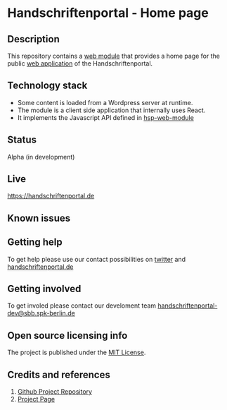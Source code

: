 
# Handschriftenportal - Home page

## Description

This repository contains a [web module](https://github.com/handschriftenportal-dev/hsp-web-module) that provides a home page for the public [web application](https://github.com/handschriftenportal-dev/hsp-fo-app) of the Handschriftenportal.

## Technology stack

* Some content is loaded from a Wordpress server at runtime.
* The module is a client side application that internally uses React.
* It implements the Javascript API defined in [hsp-web-module](https://github.com/handschriftenportal-dev/hsp-web-module)

## Status

Alpha (in development)

## Live

https://handschriftenportal.de

## Known issues

## Getting help

To get help please use our contact possibilities on [twitter](https://twitter.com/hsprtl)
and [handschriftenportal.de](https://handschriftenportal.de/)

## Getting involved

To get involed please contact our develoment
team [handschriftenportal-dev@sbb.spk-berlin.de](handschriftenportal-dev@sbb.spk-berlin.de)

## Open source licensing info

The project is published under the [MIT License](https://opensource.org/licenses/MIT).

## Credits and references

1. [Github Project Repository](https://github.com/handschriftenportal-dev)
2. [Project Page](https://handschriftenportal.de/)
